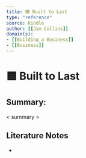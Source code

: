 ```yaml
---
title: 🟦 Built to Last
type: "reference"
source: Kindle
author: [[Jim Collins]]
domain(s):
- [[Building a Business]]
- [[Business]]
---
```

# 🟦 Built to Last

## Summary:

< summary >

## Literature Notes

- 
